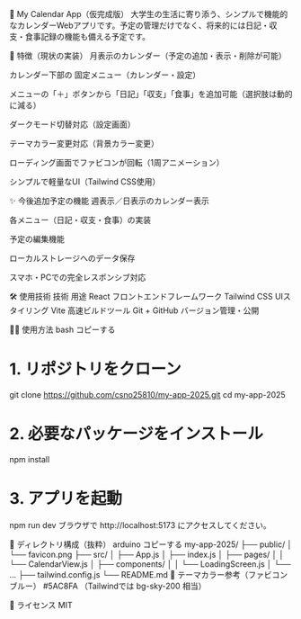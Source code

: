 📅 My Calendar App（仮完成版）
大学生の生活に寄り添う、シンプルで機能的なカレンダーWebアプリです。予定の管理だけでなく、将来的には日記・収支・食事記録の機能も備える予定です。

🚀 特徴（現状の実装）
月表示のカレンダー（予定の追加・表示・削除が可能）

カレンダー下部の 固定メニュー（カレンダー・設定）

メニューの「＋」ボタンから「日記」「収支」「食事」を追加可能（選択肢は動的に減る）

ダークモード切替対応（設定画面）

テーマカラー変更対応（背景カラー変更）

ローディング画面でファビコンが回転（1周アニメーション）

シンプルで軽量なUI（Tailwind CSS使用）

✨ 今後追加予定の機能
週表示／日表示のカレンダー表示

各メニュー（日記・収支・食事）の実装

予定の編集機能

ローカルストレージへのデータ保存

スマホ・PCでの完全レスポンシブ対応

🛠 使用技術
技術	用途
React	フロントエンドフレームワーク
Tailwind CSS	UIスタイリング
Vite	高速ビルドツール
Git + GitHub	バージョン管理・公開

🧑‍💻 使用方法
bash
コピーする
# 1. リポジトリをクローン
git clone https://github.com/csno25810/my-app-2025.git
cd my-app-2025

# 2. 必要なパッケージをインストール
npm install

# 3. アプリを起動
npm run dev
ブラウザで http://localhost:5173 にアクセスしてください。

📁 ディレクトリ構成（抜粋）
arduino
コピーする
my-app-2025/
├── public/
│   └── favicon.png
├── src/
│   ├── App.js
│   ├── index.js
│   ├── pages/
│   │   └── CalendarView.js
│   ├── components/
│   │   └── LoadingScreen.js
│   └── ...
├── tailwind.config.js
└── README.md
🎨 テーマカラー参考（ファビコンブルー）
#5AC8FA （Tailwindでは bg-sky-200 相当）

🔖 ライセンス
MIT

